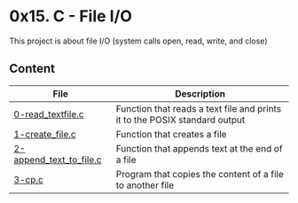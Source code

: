 # 0x15. C - File I/O

This project is about file I/O (system calls open, read, write, and close)

## Content

| File | Description |
| ---| --- |
| [0-read_textfile.c](./0-read_textfile.c) | Function that reads a text file and prints it to the POSIX standard output |
| [1-create_file.c](./1-create_file.c) | Function that creates a file |
| [2-append_text_to_file.c](./2-append_text_to_file.c) | Function that appends text at the end of a file |
| [3-cp.c](./3-cp.c) | Program that copies the content of a file to another file |
